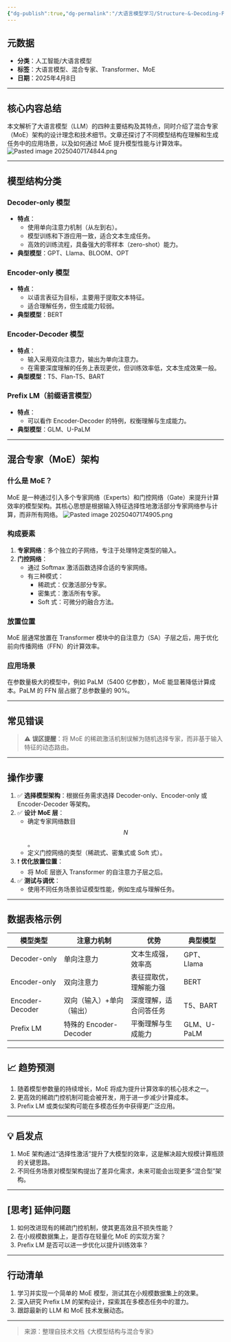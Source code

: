 ```yaml
---
{"dg-publish":true,"dg-permalink":"/大语言模型学习/Structure-&-Decoding-Policy-结构和解码策略/大模型结构与混合专家（LLM-&-MoE）解析","dg-home":false,"dg-description":"在此输入笔记的描述","dg-hide":false,"dg-hide-title":false,"dg-show-backlinks":true,"dg-show-local-graph":true,"dg-show-inline-title":true,"dg-pinned":false,"dg-passphrase":"在此输入访问密码","dg-enable-mathjax":false,"dg-enable-mermaid":false,"dg-enable-uml":false,"dg-note-icon":0,"dg-enable-dataview":false,"tags":["NLP"],"permalink":"/大语言模型学习/Structure-&-Decoding-Policy-结构和解码策略/大模型结构与混合专家（LLM-&-MoE）解析/","dgShowBacklinks":true,"dgShowLocalGraph":true,"dgShowInlineTitle":true,"dgPassFrontmatter":true,"noteIcon":0,"created":"2025-04-07T17:47:22.311+08:00","updated":"2025-04-12T12:52:24.510+08:00"}
---
```




## 元数据
- **分类**：人工智能/大语言模型
- **标签**：大语言模型、混合专家、Transformer、MoE
- **日期**：2025年4月8日

---



## 核心内容总结
本文解析了大语言模型（LLM）的四种主要结构及其特点，同时介绍了混合专家（MoE）架构的设计理念和技术细节。文章还探讨了不同模型结构在理解和生成任务中的应用场景，以及如何通过 MoE 提升模型性能与计算效率。![Pasted image 20250407174844.png](/img/user/%E9%99%84%E4%BB%B6/Pasted%20image%2020250407174844.png)

---



## 模型结构分类

### Decoder-only 模型
- **特点**：
  - 使用单向注意力机制（从左到右）。
  - 模型训练和下游应用一致，适合文本生成任务。
  - 高效的训练流程，具备强大的零样本（zero-shot）能力。
- **典型模型**：GPT、Llama、BLOOM、OPT


### Encoder-only 模型
- **特点**：
  - 以语言表征为目标，主要用于提取文本特征。
  - 适合理解任务，但生成能力较弱。
- **典型模型**：BERT


### Encoder-Decoder 模型
- **特点**：
  - 输入采用双向注意力，输出为单向注意力。
  - 在需要深度理解的任务上表现更优，但训练效率低，文本生成效果一般。
- **典型模型**：T5、Flan-T5、BART


### Prefix LM（前缀语言模型）
- **特点**：
  - 可以看作 Encoder-Decoder 的特例，权衡理解与生成能力。
- **典型模型**：GLM、U-PaLM

---



## 混合专家（MoE）架构

### 什么是 MoE？
MoE 是一种通过引入多个专家网络（Experts）和门控网络（Gate）来提升计算效率的模型架构。其核心思想是根据输入特征选择性地激活部分专家网络参与计算，而非所有网络。
![Pasted image 20250407174905.png](/img/user/%E9%99%84%E4%BB%B6/Pasted%20image%2020250407174905.png)


### 构成要素
1. **专家网络**：多个独立的子网络，专注于处理特定类型的输入。
2. **门控网络**：
   - 通过 Softmax 激活函数选择合适的专家网络。
   - 有三种模式：
     - 稀疏式：仅激活部分专家。
     - 密集式：激活所有专家。
     - Soft 式：可微分的融合方法。


### 放置位置
MoE 层通常放置在 Transformer 模块中的自注意力（SA）子层之后，用于优化前向传播网络（FFN）的计算效率。


### 应用场景
在参数量极大的模型中，例如 PaLM（5400 亿参数），MoE 能显著降低计算成本。PaLM 的 FFN 层占据了总参数量的 90%。

---



## 常见错误
> ⚠ **误区提醒**：将 MoE 的稀疏激活机制误解为随机选择专家，而非基于输入特征的动态路由。

---



## 操作步骤
1. ✅ **选择模型架构**：根据任务需求选择 Decoder-only、Encoder-only 或 Encoder-Decoder 等架构。
2. ✅ **设计 MoE 层**：
   - 确定专家网络数目 $$N$$。
   - 定义门控网络的类型（稀疏式、密集式或 Soft 式）。
3. ❗ **优化放置位置**：
   - 将 MoE 层嵌入 Transformer 的自注意力子层之后。
4. ✅ **测试与调优**：
   - 使用不同任务场景验证模型性能，例如生成与理解任务。

---



## 数据表格示例
| 模型类型       | 注意力机制         | 优势                     | 典型模型           |
|----------------|--------------------|--------------------------|--------------------|
| Decoder-only   | 单向注意力         | 文本生成强，效率高       | GPT、Llama         |
| Encoder-only   | 双向注意力         | 表征提取优，理解能力强   | BERT               |
| Encoder-Decoder| 双向（输入）+单向（输出）| 深度理解，适合问答任务 | T5、BART           |
| Prefix LM      | 特殊的 Encoder-Decoder | 平衡理解与生成能力       | GLM、U-PaLM        |

---



## 📈 趋势预测
1. 随着模型参数量的持续增长，MoE 将成为提升计算效率的核心技术之一。
2. 更高效的稀疏门控机制可能会被开发，用于进一步减少计算成本。
3. Prefix LM 或类似架构可能在多模态任务中获得更广泛应用。

---



## 💡 启发点
1. MoE 架构通过“选择性激活”提升了大模型的效率，这是解决超大规模计算瓶颈的关键思路。
2. 不同任务场景对模型架构提出了差异化需求，未来可能会出现更多“混合型”架构。

---



## [思考] 延伸问题
1. 如何改进现有的稀疏门控机制，使其更高效且不损失性能？
2. 在小规模数据集上，是否存在轻量化 MoE 的实现方案？
3. Prefix LM 是否可以进一步优化以提升训练效率？

---



## 行动清单
1. 学习并实现一个简单的 MoE 模型，测试其在小规模数据集上的效果。
2. 深入研究 Prefix LM 的架构设计，探索其在多模态任务中的潜力。
3. 跟踪最新的 LLM 和 MoE 技术发展动态。

---

> 来源：整理自技术文档《大模型结构与混合专家》
